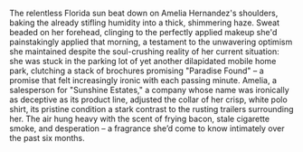 The relentless Florida sun beat down on Amelia Hernandez's shoulders, baking the already stifling humidity into a thick, shimmering haze.  Sweat beaded on her forehead, clinging to the perfectly applied makeup she'd painstakingly applied that morning, a testament to the unwavering optimism she maintained despite the soul-crushing reality of her current situation: she was stuck in the parking lot of yet another dilapidated mobile home park, clutching a stack of brochures promising "Paradise Found" – a promise that felt increasingly ironic with each passing minute.  Amelia, a salesperson for "Sunshine Estates," a company whose name was ironically as deceptive as its product line, adjusted the collar of her crisp, white polo shirt, its pristine condition a stark contrast to the rusting trailers surrounding her. The air hung heavy with the scent of frying bacon, stale cigarette smoke, and desperation – a fragrance she’d come to know intimately over the past six months.
